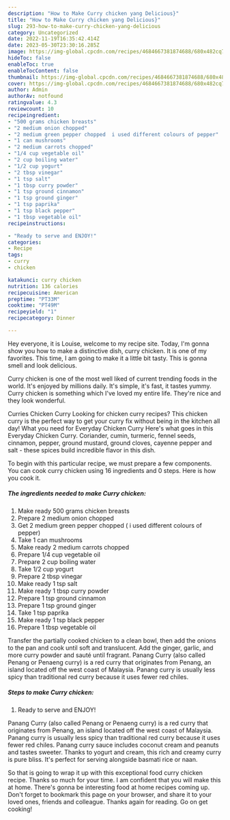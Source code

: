 ```yaml
---
description: "How to Make Curry chicken yang Delicious}"
title: "How to Make Curry chicken yang Delicious}"
slug: 293-how-to-make-curry-chicken-yang-delicious
category: Uncategorized
date: 2022-11-19T16:35:42.414Z
date: 2023-05-30T23:30:16.285Z
image: https://img-global.cpcdn.com/recipes/4684667381874688/680x482cq70/curry-chicken-recipe-main-photo.jpg
hideToc: false
enableToc: true
enableTocContent: false
thumbnail: https://img-global.cpcdn.com/recipes/4684667381874688/680x482cq70/curry-chicken-recipe-main-photo.jpg
cover: https://img-global.cpcdn.com/recipes/4684667381874688/680x482cq70/curry-chicken-recipe-main-photo.jpg
author: Admin
authorAv: notfound
ratingvalue: 4.3
reviewcount: 10
recipeingredient:
- "500 grams chicken breasts"
- "2 medium onion chopped"
- "2 medium green pepper chopped  i used different colours of pepper"
- "1 can mushrooms"
- "2 medium carrots chopped"
- "1/4 cup vegetable oil"
- "2 cup boiling water"
- "1/2 cup yogurt"
- "2 tbsp vinegar"
- "1 tsp salt"
- "1 tbsp curry powder"
- "1 tsp ground cinnamon"
- "1 tsp ground ginger"
- "1 tsp paprika"
- "1 tsp black pepper"
- "1 tbsp vegetable oil"
recipeinstructions:

- "Ready to serve and ENJOY!"
categories:
- Recipe
tags:
- curry
- chicken

katakunci: curry chicken 
nutrition: 136 calories
recipecuisine: American
preptime: "PT33M"
cooktime: "PT49M"
recipeyield: "1"
recipecategory: Dinner

---
```



Hey everyone, it is Louise, welcome to my recipe site. Today, I'm gonna show you how to make a distinctive dish, curry chicken. It is one of my favorites. This time, I am going to make it a little bit tasty. This is gonna smell and look delicious.

Curry chicken is one of the most well liked of current trending foods in the world. It's enjoyed by millions daily. It's simple, it's fast, it tastes yummy. Curry chicken is something which I've loved my entire life. They're nice and they look wonderful.

Curries Chicken Curry Looking for chicken curry recipes? This chicken curry is the perfect way to get your curry fix without being in the kitchen all day! What you need for Everyday Chicken Curry Here&#39;s what goes in this Everyday Chicken Curry. Coriander, cumin, turmeric, fennel seeds, cinnamon, pepper, ground mustard, ground cloves, cayenne pepper and salt - these spices build incredible flavor in this dish.


To begin with this particular recipe, we must prepare a few components. You can cook curry chicken using 16 ingredients and 0 steps. Here is how you cook it.

<!--inarticleads1-->

##### The ingredients needed to make Curry chicken:

1. Make ready 500 grams chicken breasts
1. Prepare 2 medium onion chopped
1. Get 2 medium green pepper chopped ( i used different colours of pepper)
1. Take 1 can mushrooms
1. Make ready 2 medium carrots chopped
1. Prepare 1/4 cup vegetable oil
1. Prepare 2 cup boiling water
1. Take 1/2 cup yogurt
1. Prepare 2 tbsp vinegar
1. Make ready 1 tsp salt
1. Make ready 1 tbsp curry powder
1. Prepare 1 tsp ground cinnamon
1. Prepare 1 tsp ground ginger
1. Take 1 tsp paprika
1. Make ready 1 tsp black pepper
1. Prepare 1 tbsp vegetable oil


Transfer the partially cooked chicken to a clean bowl, then add the onions to the pan and cook until soft and translucent. Add the ginger, garlic, and more curry powder and sauté until fragrant. Panang Curry (also called Penang or Penaeng curry) is a red curry that originates from Penang, an island located off the west coast of Malaysia. Panang curry is usually less spicy than traditional red curry because it uses fewer red chiles. 

<!--inarticleads2-->

##### Steps to make Curry chicken:


1. Ready to serve and ENJOY!

Panang Curry (also called Penang or Penaeng curry) is a red curry that originates from Penang, an island located off the west coast of Malaysia. Panang curry is usually less spicy than traditional red curry because it uses fewer red chiles. Panang curry sauce includes coconut cream and peanuts and tastes sweeter. Thanks to yogurt and cream, this rich and creamy curry is pure bliss. It&#39;s perfect for serving alongside basmati rice or naan. 

So that is going to wrap it up with this exceptional food curry chicken recipe. Thanks so much for your time. I am confident that you will make this at home. There's gonna be interesting food at home recipes coming up. Don't forget to bookmark this page on your browser, and share it to your loved ones, friends and colleague. Thanks again for reading. Go on get cooking!
